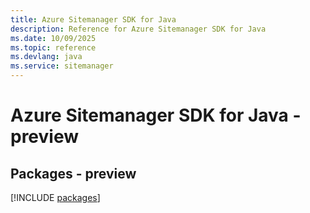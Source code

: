 ```yaml
---
title: Azure Sitemanager SDK for Java
description: Reference for Azure Sitemanager SDK for Java
ms.date: 10/09/2025
ms.topic: reference
ms.devlang: java
ms.service: sitemanager
---
```

# Azure Sitemanager SDK for Java - preview
## Packages - preview
[!INCLUDE [packages](sitemanager-index.md)]